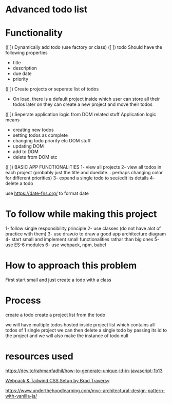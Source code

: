 # Advanced todo list

# Functionality

([ ]) Dynamically add todo (use factory or class)
([ ]) todo Should have the following properties

- title
- description
- due date
- priority

([ ]) Create projects or seperate list of todos

- On load, there is a default project inside which user can store all their todos
  later on they can create a new project and move their todos

([ ]) Seperate application logic from DOM related stuff
Application logic means

- creating new todos
- setting todos as complete
- changing todo priority etc
  DOM stuff
- updating DOM
- add to DOM
- delete from DOM etc

([ ]) BASIC APP FUNCTIONALITIES
1- view all projects
2- view all todos in each project (probably just the title and duedate… perhaps changing color for different priorities)
3- expand a single todo to see/edit its details
4- delete a todo

use https://date-fns.org/ to format date

# To follow while making this project

1- follow single responsibility principle
2- use classes (do not have alot of practice with them)
3- use draw.io to draw a good app architecture diagram
4- start small and implement small functionalities rathar than big ones
5- use ES-6 modules
6- use webpack, npm, babel

# How to approach this problem

First start small and just create a todo with a class

# Process

create a todo
create a project list from the todo

we will have multiple todos hosted inside project list which contains all todos of 1 single project
we can then delete a single todo by passing its id to the project
and we will also make the instance of todo null

# resources used

https://dev.to/rahmanfadhil/how-to-generate-unique-id-in-javascript-1b13

<a href="https://gist.github.com/bradtraversy/1c93938c1fe4f10d1e5b0532ae22e16a">Webpack & Tailwind CSS Setup by Brad Traversy</a>

https://www.underthehoodlearning.com/mvc-architectural-design-pattern-with-vanilla-js/
